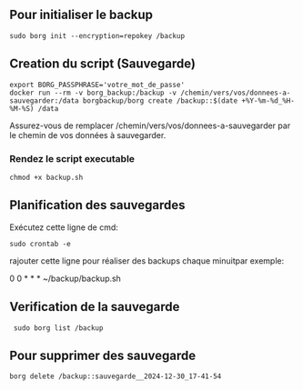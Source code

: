 ## Pour initialiser le backup
```
sudo borg init --encryption=repokey /backup
```
## Creation du script (Sauvegarde)
```
export BORG_PASSPHRASE='votre_mot_de_passe'
docker run --rm -v borg_backup:/backup -v /chemin/vers/vos/donnees-a-sauvegarder:/data borgbackup/borg create /backup::$(date +%Y-%m-%d_%H-%M-%S) /data
```
Assurez-vous de remplacer /chemin/vers/vos/donnees-a-sauvegarder par le chemin de vos données à sauvegarder.

### Rendez le script executable

```
chmod +x backup.sh
```

##  Planification des sauvegardes
Exécutez cette ligne de cmd:
```
sudo crontab -e
```
rajouter cette ligne pour réaliser des backups chaque minuitpar exemple:

0 0 * * * ~/backup/backup.sh

## Verification de la sauvegarde
```
 sudo borg list /backup

```

## Pour supprimer des sauvegarde 
```
borg delete /backup::sauvegarde__2024-12-30_17-41-54
```
